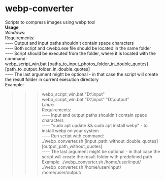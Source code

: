 # webp-converter
Scripts to compress images using webp tool <br />
**Usage** <br />
*Windows*: <br />
Requirements: <br />
---- Output and input paths shouldn't contain space characters <br />
---- Both script and cwebp.exe file should be located in the same folder <br />
---- Script should be executed from the folder, where it is located with the command: <br />
					webp_script_win.bat [paths_to_input_photos_folder_in_double_quotes] [path_to_output_folder_in_double_quotes] <br />
---- The last argument might be optional - in that case the script will create the result folder in current execution directory <br />
Example: <br />
 >>> webp_script_win.bat "D:\input"  <br />
 >>> webp_script_win.bat "D:\input" "D:\output" <br />
*Linux*: <br />
Requirements: <br />
---- Input and output paths shouldn't contain space characters <br />
---- "sudo apt update && sudo apt install webp" - to install webp on your system <br />
---- Run script with command: <br />
				./webp_converter.sh [input_path_without_double_quotes] [output_path_without_quotes] <br />
---- The last argument might be optional - in that case the script will create the result folder with predefined path <br />
Example:
>>> ./webp_converter.sh /home/user/input/ <br />
>>> ./webp_converter.sh /home/user/input/ /home/user/output/ <br />

